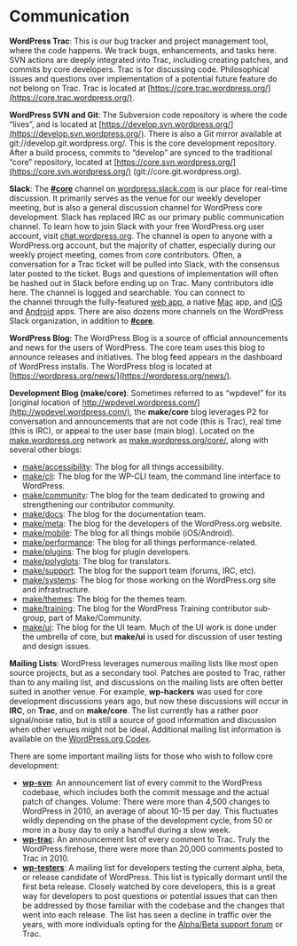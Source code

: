# Communication

**WordPress Trac**: This is our bug tracker and project management tool, where the code happens. We track bugs, enhancements, and tasks here. SVN actions are deeply integrated into Trac, including creating patches, and commits by core developers. Trac is for discussing code. Philosophical issues and questions over implementation of a potential future feature do not belong on Trac. Trac is located at [https://core.trac.wordpress.org/](https://core.trac.wordpress.org/).

**WordPress SVN and Git**: The Subversion code repository is where the code “lives”, and is located at [https://develop.svn.wordpress.org/](https://develop.svn.wordpress.org/). There is also a Git mirror available at git://develop.git.wordpress.org/. This is the core development repository. After a build process, commits to “develop” are synced to the traditional “core” repository, located at [https://core.svn.wordpress.org/](https://core.svn.wordpress.org/) (git://core.git.wordpress.org).

**Slack**: The **[#core](https://make.wordpress.org/core/tag/core/)** channel on [wordpress.slack.com](http://wordpress.slack.com) is our place for real-time discussion. It primarily serves as the venue for our weekly developer meeting, but is also a general discussion channel for WordPress core development. Slack has replaced IRC as our primary public communication channel. To learn how to join Slack with your free WordPress.org user account, visit [chat.wordpress.org](http://chat.wordpress.org). The channel is open to anyone with a WordPress.org account, but the majority of chatter, especially during our weekly project meeting, comes from core contributors. Often, a conversation for a Trac ticket will be pulled into Slack, with the consensus later posted to the ticket. Bugs and questions of implementation will often be hashed out in Slack before ending up on Trac. Many contributors idle here. The channel is logged and searchable. You can connect to the channel through the fully-featured [web app](https://wordpress.slack.com/), a native [Mac](https://itunes.apple.com/us/app/slack/id803453959?ls=1&mt=12) app, and [iOS](https://itunes.apple.com/us/app/slack-app/id618783545?ls=1&mt=8) and [Android](https://play.google.com/store/apps/details?id=com.Slack) apps. There are also dozens more channels on the WordPress Slack organization, in addition to **[#core](https://make.wordpress.org/core/tag/core/)**.

**WordPress Blog**: The WordPress Blog is a source of official announcements and news for the users of WordPress. The core team uses this blog to announce releases and initiatives. The blog feed appears in the dashboard of WordPress installs. The WordPress blog is located at [https://wordpress.org/news/](https://wordpress.org/news/).

**Development Blog (make/core)**: Sometimes referred to as “wpdevel” for its [original location of http://wpdevel.wordpress.com/](http://wpdevel.wordpress.com/), the **make/core** blog leverages P2 for conversation and announcements that are not code (this is Trac), real time (this is IRC), or appeal to the user base (main blog). Located on the [make.wordpress.org](https://make.wordpress.org/) network as [make.wordpress.org/core/](https://make.wordpress.org/core/), along with several other blogs:

*   [make/accessibility](https://make.wordpress.org/accessibility/): The blog for all things accessibility.
*   [make/cli](https://make.wordpress.org/cli/): The blog for the WP-CLI team, the command line interface to WordPress.
*   [make/community](https://make.wordpress.org/community/): The blog for the team dedicated to growing and strengthening our contributor community.
*   [make/docs](https://make.wordpress.org/docs/): The blog for the documentation team.
*   [make/meta](https://make.wordpress.org/meta/): The blog for the developers of the WordPress.org website.
*   [make/mobile](https://make.wordpress.org/mobile/): The blog for all things mobile (iOS/Android).
*   [make/performance](https://make.wordpress.org/performance/): The blog for all things performance-related.
*   [make/plugins](https://make.wordpress.org/plugins/): The blog for plugin developers.
*   [make/polyglots](https://make.wordpress.org/polyglots/): The blog for translators.
*   [make/support](https://make.wordpress.org/support/): The blog for the support team (forums, IRC, etc).
*   [make/systems](https://make.wordpress.org/systems/): The blog for those working on the WordPress.org site and infrastructure.
*   [make/themes](https://make.wordpress.org/themes/): The blog for the themes team.
*   [make/training](https://make.wordpress.org/training/): The blog for the WordPress Training contributor sub-group, part of Make/Community.
*   [make/ui](https://make.wordpress.org/ui/): The blog for the UI team. Much of the UI work is done under the umbrella of core, but **make/ui** is used for discussion of user testing and design issues.

**Mailing Lists**: WordPress leverages numerous mailing lists like most open source projects, but as a secondary tool. Patches are posted to Trac, rather than to any mailing list, and discussions on the mailing lists are often better suited in another venue. For example, **wp-hackers** was used for core development discussions years ago, but now these discussions will occur in **IRC**, on **Trac**, and on **make/core**. The list currently has a rather poor signal/noise ratio, but is still a source of good information and discussion when other venues might not be ideal. Additional mailing list information is available on the [WordPress.org Codex](https://codex.wordpress.org/Mailing_Lists).

There are some important mailing lists for those who wish to follow core development:

*   **[wp-svn](https://lists.wordpress.org/mailman/listinfo/wp-svn)**: An announcement list of every commit to the WordPress codebase, which includes both the commit message and the actual patch of changes. Volume: There were more than 4,500 changes to WordPress in 2010, an average of about 10-15 per day. This fluctuates wildly depending on the phase of the development cycle, from 50 or more in a busy day to only a handful during a slow week.
*   **[wp-trac](https://lists.wordpress.org/mailman/listinfo/wp-trac)**: An announcement list of every comment to Trac. Truly the WordPress firehose, there were more than 20,000 comments posted to Trac in 2010.
*   **[wp-testers](http://lists.automattic.com/mailman/listinfo/wp-testers)**: A mailing list for developers testing the current alpha, beta, or release candidate of WordPress. This list is typically dormant until the first beta release. Closely watched by core developers, this is a great way for developers to post questions or potential issues that can then be addressed by those familiar with the codebase and the changes that went into each release. The list has seen a decline in traffic over the years, with more individuals opting for the [Alpha/Beta support forum](https://wordpress.org/support/forum/alphabeta) or Trac.